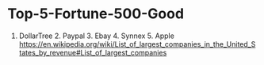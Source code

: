 # Top-5-Fortune-500-Good
1. DollarTree 2. Paypal 3. Ebay 4. Synnex 5. Apple https://en.wikipedia.org/wiki/List_of_largest_companies_in_the_United_States_by_revenue#List_of_largest_companies
